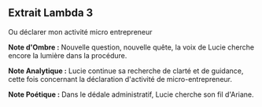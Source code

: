 ## Extrait Lambda 3

Ou déclarer mon activité micro entrepreneur

**Note d'Ombre :** Nouvelle question, nouvelle quête, la voix de Lucie cherche encore la lumière dans la procédure.

**Note Analytique :** Lucie continue sa recherche de clarté et de guidance, cette fois concernant la déclaration d'activité de micro-entrepreneur.

**Note Poétique :** Dans le dédale administratif, Lucie cherche son fil d'Ariane.
